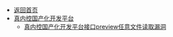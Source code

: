 - [返回首页](/)
- [真内控国产化开发平台](真内控国产化开发平台/)
  - [真内控国产化开发平台接口preview任意文件读取漏洞](真内控国产化开发平台/真内控国产化开发平台接口preview任意文件读取漏洞.md)
